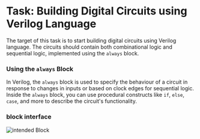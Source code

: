 # Task: Building Digital Circuits using Verilog Language

The target of this task is to start building digital circuits using Verilog language. The circuits should contain both combinational logic and sequential logic, implemented using the `always` block.


### Using the `always` Block

In Verilog, the `always` block is used to specify the behaviour of a circuit in response to changes in inputs or based on clock edges for sequential logic. Inside the `always` block, you can use procedural constructs like `if`, `else`, `case`, and more to describe the circuit's functionality.

### block interface

![intended Block]([url=https://ibb.co/SP6jd8w][img]https://i.ibb.co/47FqYGR/1.png[/img][/url])




